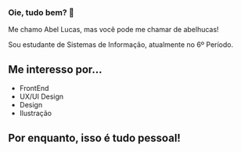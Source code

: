 ### Oie, tudo bem? 👋

Me chamo Abel Lucas, mas você pode me chamar de abelhucas! 

Sou estudante de Sistemas de Informação, atualmente no 6º Período.

## Me interesso por...

- FrontEnd
- UX/UI Design
- Design
- Ilustração

## Por enquanto, isso é tudo pessoal! 
